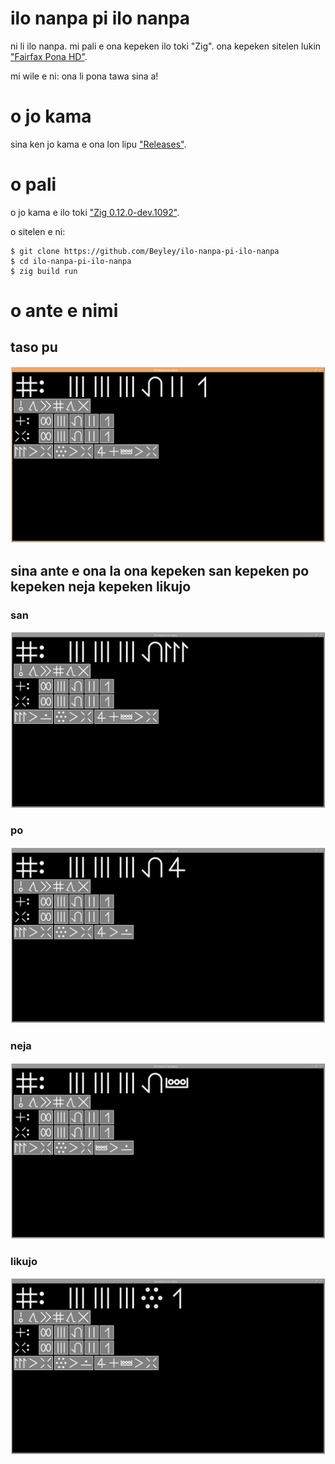 # ilo nanpa pi ilo nanpa

ni li ilo nanpa. mi pali e ona kepeken ilo toki "Zig". ona kepeken sitelen lukin ["Fairfax Pona HD"](https://www.kreativekorp.com/software/fonts/fairfaxponahd/).

mi wile e ni: ona li pona tawa sina a!

# o jo kama

sina ken jo kama e ona lon lipu ["Releases"](https://github.com/Beyley/ilo-nanpa-pi-ilo-nanpa/releases).

# o pali

o jo kama e ilo toki ["Zig 0.12.0-dev.1092"](https://machengine.org/about/zig-version/).

o sitelen e ni: 
```
$ git clone https://github.com/Beyley/ilo-nanpa-pi-ilo-nanpa
$ cd ilo-nanpa-pi-ilo-nanpa
$ zig build run
```

# o ante e nimi

## taso pu

![pu](res/pu.png)

## sina ante e ona la ona kepeken san kepeken po kepeken neja kepeken likujo

### san

![san](res/san.png)

### po

![po](res/po.png)

### neja

![neja](res/neja.png)

### likujo

![likujo](res/likujo.png)
